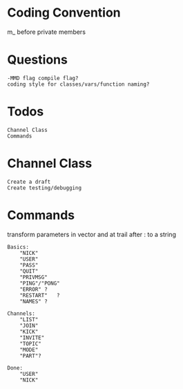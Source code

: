 # Coding Convention
m_ before private members

# Questions
    -MMD flag compile flag?
    coding style for classes/vars/function naming?

# Todos
    Channel Class
    Commands

# Channel Class
    Create a draft
    Create testing/debugging 

# Commands
transform parameters in vector and at trail after : to a string

    Basics:
        "NICK"
        "USER"
        "PASS"
        "QUIT"
        "PRIVMSG"
        "PING"/"PONG"
        "ERROR" ?
        "RESTART"	?
        "NAMES" ?

    Channels:
        "LIST"
        "JOIN"
        "KICK"
        "INVITE"
        "TOPIC"
        "MODE"
        "PART"?

    Done:
        "USER"
        "NICK"